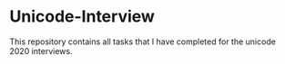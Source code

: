 # Unicode-Interview
This repository contains all tasks that I have completed for the unicode 2020 interviews.
